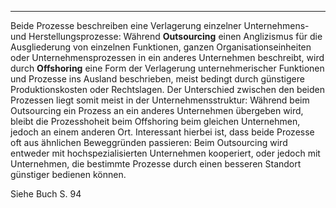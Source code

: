 ***

Beide Prozesse beschreiben eine Verlagerung einzelner Unternehmens- und Herstellungsprozesse: Während **Outsourcing** einen Anglizismus für die Ausgliederung von einzelnen Funktionen, ganzen Organisationseinheiten oder Unternehmensprozessen in ein anderes Unternehmen beschreibt, wird durch **Offshoring** eine Form der Verlagerung unternehmerischer Funktionen und Prozesse ins Ausland beschrieben, meist bedingt durch günstigere Produktionskosten oder Rechtslagen. Der Unterschied zwischen den beiden Prozessen liegt somit meist in der Unternehmensstruktur: Während beim Outsourcing ein Prozess an ein anderes Unternehmen übergeben wird, bleibt die Prozesshoheit beim Offshoring beim gleichen Unternehmen, jedoch an einem anderen Ort. 
Interessant hierbei ist, dass beide Prozesse oft aus ähnlichen Beweggründen passieren: Beim Outsourcing wird entweder mit hochspezialisierten Unternehmen kooperiert, oder jedoch mit Unternehmen, die bestimmte Prozesse durch einen besseren Standort günstiger bedienen können.

Siehe Buch S. 94

